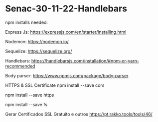 # Senac-30-11-22-Handlebars

npm installs needed:

Express Js:
https://expressjs.com/en/starter/installing.html

Nodemon:
https://nodemon.io/

Sequelize:
https://sequelize.org/

Handlebars:
https://handlebarsjs.com/installation/#npm-or-yarn-recommended

Body parser:
https://www.npmjs.com/package/body-parser

HTTPS & SSL Certificate
npm install --save cors

npm install --save https

npm install --save fs

Gerar Certificados SSL Gratuito e outros
https://pt.rakko.tools/tools/46/


